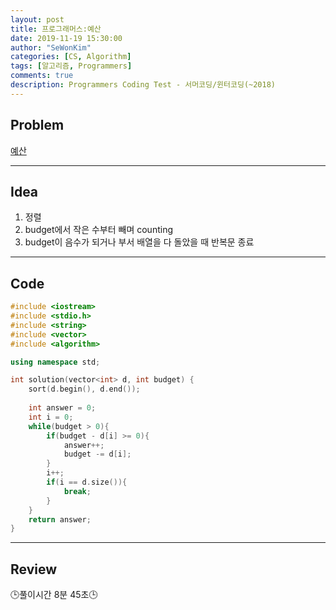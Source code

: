 ```yaml
---
layout: post
title: 프로그래머스:예산
date: 2019-11-19 15:30:00
author: "SeWonKim"
categories: [CS, Algorithm]
tags: [알고리즘, Programmers]
comments: true
description: Programmers Coding Test - 서머코딩/윈터코딩(~2018)
---
```


## Problem

[예산](https://programmers.co.kr/learn/courses/30/lessons/12982?language=cpp)

---

## Idea

1. 정렬
2. budget에서 작은 수부터 빼며 counting
3. budget이 음수가 되거나 부서 배열을 다 돌았을 때 반복문 종료


---

## Code
```cpp
#include <iostream>
#include <stdio.h>
#include <string>
#include <vector>
#include <algorithm>

using namespace std;

int solution(vector<int> d, int budget) {
    sort(d.begin(), d.end());
    
    int answer = 0;
    int i = 0;
    while(budget > 0){
        if(budget - d[i] >= 0){
            answer++;
            budget -= d[i];
        }
        i++;
        if(i == d.size()){
            break;
        }
    }
    return answer;
}
```

---

## Review

🕒풀이시간 8분 45초🕒
